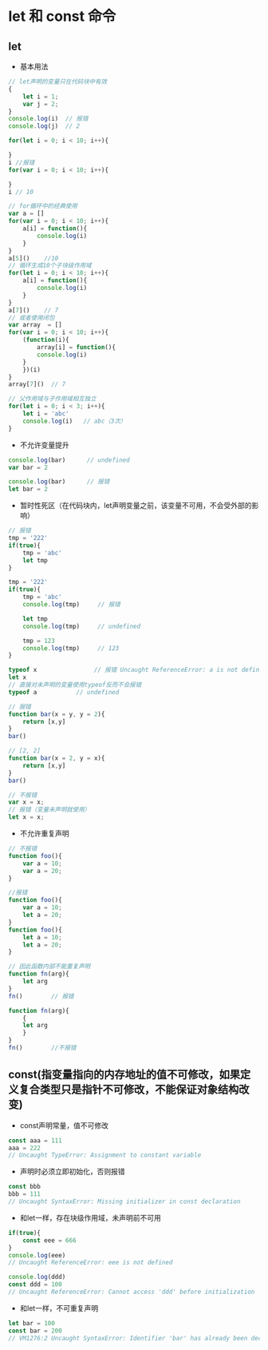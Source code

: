 # let 和 const 命令

## let

* 基本用法

```javascript
// let声明的变量只在代码块中有效
{
    let i = 1;
    var j = 2;
}
console.log(i)  // 报错
console.log(j)  // 2

for(let i = 0; i < 10; i++){

}
i //报错
for(var i = 0; i < 10; i++){

}
i // 10
```

```javascript
// for循环中的经典使用
var a = []
for(var i = 0; i < 10; i++){
    a[i] = function(){
        console.log(i)
    }
}
a[5]()    //10
// 循环生成10个子块级作用域
for(let i = 0; i < 10; i++){
    a[i] = function(){
        console.log(i)
    }
}
a[7]()    // 7
// 或者使用闭包
var array  = []
for(var i = 0; i < 10; i++){
    (function(i){
        array[i] = function(){
        console.log(i)
    }
    })(i)
}
array[7]()  // 7

// 父作用域与子作用域相互独立
for(let i = 0; i < 3; i++){
    let i = 'abc'
    console.log(i)   // abc（3次）
}
```

* 不允许变量提升

```javascript
console.log(bar)      // undefined
var bar = 2

console.log(bar)      // 报错
let bar = 2
```

* 暂时性死区（在代码块内，let声明变量之前，该变量不可用，不会受外部的影响）

```javascript
// 报错
tmp = '222'
if(true){
    tmp = 'abc'
    let tmp
}

tmp = '222'
if(true){
    tmp = 'abc'
    console.log(tmp)     // 报错

    let tmp
    console.log(tmp)     // undefined

    tmp = 123
    console.log(tmp)     // 123
}

typeof x                // 报错 Uncaught ReferenceError: a is not defined
let x
// 直接对未声明的变量使用typeof反而不会报错
typeof a           // undefined

// 报错
function bar(x = y, y = 2){
    return [x,y]
}
bar()                  

// [2, 2]
function bar(x = 2, y = x){
    return [x,y]
}
bar()                   

// 不报错
var x = x;
// 报错（变量未声明就使用）
let x = x;
```

* 不允许重复声明

```javascript
// 不报错
function foo(){
    var a = 10;
    var a = 20;
}

//报错
function foo(){
    var a = 10;
    let a = 20;
}
function foo(){
    let a = 10;
    let a = 20;
}

// 因此函数内部不能重复声明
function fn(arg){
    let arg
}
fn()        // 报错

function fn(arg){
    {
    let arg
    }
}
fn()        //不报错
```

## const\(指变量指向的内存地址的值不可修改，如果定义复合类型只是指针不可修改，不能保证对象结构改变\)

* const声明常量，值不可修改

```js
const aaa = 111
aaa = 222
// Uncaught TypeError: Assignment to constant variable
```

* 声明时必须立即初始化，否则报错

```js
const bbb
bbb = 111
// Uncaught SyntaxError: Missing initializer in const declaration
```

* 和let一样，存在块级作用域，未声明前不可用

```js
if(true){
    const eee = 666
}
console.log(eee)
// Uncaught ReferenceError: eee is not defined

console.log(ddd)
const ddd = 100
// Uncaught ReferenceError: Cannot access 'ddd' before initialization
```

* 和let一样，不可重复声明

```js
let bar = 100
const bar = 200
// VM1276:2 Uncaught SyntaxError: Identifier 'bar' has already been declared
```



